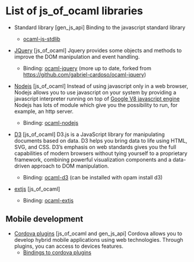 List of js_of_ocaml libraries
=============================

- Standard library [gen_js_api]
	Binding to the javascript standard library
	* [ocaml-js-stdlib](https://github.com/dannywillems/ocaml-js-stdlib)

- [JQuery](https://jquery.com/) [js_of_ocaml]
	Jquery provides some objects and methods to improve the DOM manipulation and
	event handling.

	* Binding: [ocaml-jquery](https://github.com/kitec/ocaml-jquery) (more
	  up to date, forked from https://github.com/gabriel-cardoso/ocaml-jquery)

- [Nodejs](https://nodejs.org/en) [js_of_ocaml]
	Instead of using javascript only in a web browser, Nodejs allows you to use
	javascript on your system by providing a javascript interpreter running on
	top of [Google V8 javascript engine](https://developers.google.com/v8/)
	Nodejs has lots of module which give you the possibility to run, for
	example, an http server.
	* Binding: [ocaml-nodejs](https://github.com/fxfactorial/ocaml-nodejs)

- [D3](https://d3js.org/) [js_of_ocaml]
	D3.js is a JavaScript library for manipulating documents based on data. D3
	helps you bring data to life using HTML, SVG, and CSS. D3’s emphasis on web
	standards gives you the full capabilities of modern browsers without tying
	yourself to a proprietary framework, combining powerful visualization
	components and a data-driven approach to DOM manipulation.
	* Binding: [ocaml-d3](https://github.com/seliopou/ocaml-d3) (can be
	  installed with opam install d3)

- [extjs](https://www.sencha.com/products/extjs/#overview) [js_of_ocaml]
	* Binding: [ocaml-extjs](https://github.com/astrada/ocaml-extjs)

## Mobile development

- [Cordova plugins](https://cordova.apache.org/) [js_of_ocaml and gen_js_api]
	Cordova allows you to develop hybrid mobile applications using web
	technologies. Through plugins, you can access to devices features.
	* [Bindings to cordova
	  plugins](https://github.com/dannywillems/ocaml-cordova-plugin-list)
